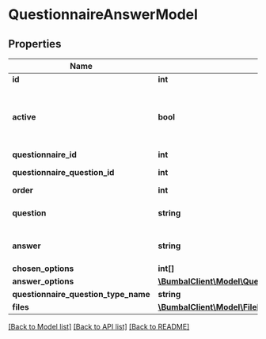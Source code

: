 # QuestionnaireAnswerModel

## Properties
Name | Type | Description | Notes
------------ | ------------- | ------------- | -------------
**id** | **int** | Unique Identifier | [optional] 
**active** | **bool** | if active&#x3D;0: QuestionnaireAnswer has been removed and is no longer visible in any bumbal interface | [optional] 
**questionnaire_id** | **int** | Questionnaire ID | [optional] 
**questionnaire_question_id** | **int** | Questionnaire Question ID | [optional] 
**order** | **int** | Order | [optional] 
**question** | **string** | Textual representation of the question | [optional] 
**answer** | **string** | Textual representation of the answer | [optional] 
**chosen_options** | **int[]** | Chosen options id&#39;s | [optional] 
**answer_options** | [**\BumbalClient\Model\QuestionnaireQuestionOptionModel[]**](QuestionnaireQuestionOptionModel.md) |  | [optional] 
**questionnaire_question_type_name** | **string** | Question type name | [optional] 
**files** | [**\BumbalClient\Model\FileModel[]**](FileModel.md) |  | [optional] 

[[Back to Model list]](../README.md#documentation-for-models) [[Back to API list]](../README.md#documentation-for-api-endpoints) [[Back to README]](../README.md)


